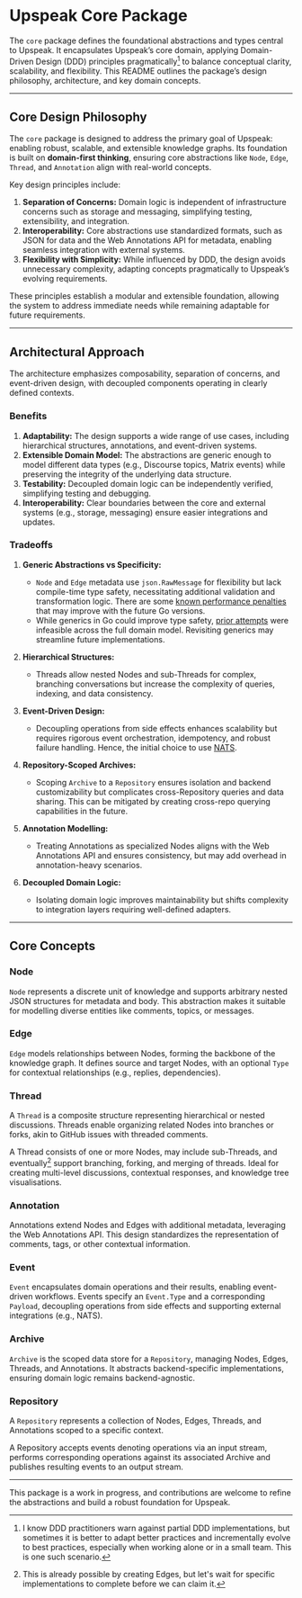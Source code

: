 # Upspeak Core Package

The `core` package defines the foundational abstractions and types central to Upspeak. It encapsulates Upspeak’s core domain, applying Domain-Driven Design (DDD) principles pragmatically[^1] to balance conceptual clarity, scalability, and flexibility. This README outlines the package’s design philosophy, architecture, and key domain concepts.

---

## Core Design Philosophy

The `core` package is designed to address the primary goal of Upspeak: enabling robust, scalable, and extensible knowledge graphs. Its foundation is built on **domain-first thinking**, ensuring core abstractions like `Node`, `Edge`, `Thread`, and `Annotation` align with real-world concepts.

Key design principles include:

1. **Separation of Concerns:** Domain logic is independent of infrastructure concerns such as storage and messaging, simplifying testing, extensibility, and integration.
2. **Interoperability:** Core abstractions use standardized formats, such as JSON for data and the Web Annotations API for metadata, enabling seamless integration with external systems.
3. **Flexibility with Simplicity:** While influenced by DDD, the design avoids unnecessary complexity, adapting concepts pragmatically to Upspeak’s evolving requirements.

These principles establish a modular and extensible foundation, allowing the system to address immediate needs while remaining adaptable for future requirements.

---

## Architectural Approach

The architecture emphasizes composability, separation of concerns, and event-driven design, with decoupled components operating in clearly defined contexts.

### Benefits

1. **Adaptability:** The design supports a wide range of use cases, including hierarchical structures, annotations, and event-driven systems.
2. **Extensible Domain Model:** The abstractions are generic enough to model different data types (e.g., Discourse topics, Matrix events) while preserving the integrity of the underlying data structure.
3. **Testability:** Decoupled domain logic can be independently verified, simplifying testing and debugging.
4. **Interoperability:** Clear boundaries between the core and external systems (e.g., storage, messaging) ensure easier integrations and updates.

### Tradeoffs

1. **Generic Abstractions vs Specificity:**
   - `Node` and `Edge` metadata use `json.RawMessage` for flexibility but lack compile-time type safety, necessitating additional validation and transformation logic. There are some [known performance penalties](https://github.com/golang/go/issues/33422) that may improve with the future Go versions.
   - While generics in Go could improve type safety, [prior attempts](https://github.com/upspeak/upspeak/blob/aa1d6cce16895aff1c2873f4175d2f2fcbed1c9d/core/node.go#L63) were infeasible across the full domain model. Revisiting generics may streamline future implementations.

2. **Hierarchical Structures:**  
   - Threads allow nested Nodes and sub-Threads for complex, branching conversations but increase the complexity of queries, indexing, and data consistency.

3. **Event-Driven Design:**  
   - Decoupling operations from side effects enhances scalability but requires rigorous event orchestration, idempotency, and robust failure handling. Hence, the initial choice to use [NATS](https://nats.io).

4. **Repository-Scoped Archives:**  
   - Scoping `Archive` to a `Repository` ensures isolation and backend customizability but complicates cross-Repository queries and data sharing. This can be mitigated by creating cross-repo querying capabilities in the future.

5. **Annotation Modelling:**  
   - Treating Annotations as specialized Nodes aligns with the Web Annotations API and ensures consistency, but may add overhead in annotation-heavy scenarios.

6. **Decoupled Domain Logic:**  
   - Isolating domain logic improves maintainability but shifts complexity to integration layers requiring well-defined adapters.

---

## Core Concepts

### Node

`Node` represents a discrete unit of knowledge and supports arbitrary nested JSON structures for metadata and body. This abstraction makes it suitable for modelling diverse entities like comments, topics, or messages.

### Edge

`Edge` models relationships between Nodes, forming the backbone of the knowledge graph. It defines source and target Nodes, with an optional `Type` for contextual relationships (e.g., replies, dependencies).

### Thread

A `Thread` is a composite structure representing hierarchical or nested discussions. Threads enable organizing related Nodes into branches or forks, akin to GitHub issues with threaded comments.

A Thread consists of one or more Nodes, may include sub-Threads, and eventually[^2] support branching, forking, and merging of threads. Ideal for creating multi-level discussions, contextual responses, and knowledge tree visualisations.

### Annotation

Annotations extend Nodes and Edges with additional metadata, leveraging the Web Annotations API. This design standardizes the representation of comments, tags, or other contextual information.

### Event

`Event` encapsulates domain operations and their results, enabling event-driven workflows. Events specify an `Event.Type` and a corresponding `Payload`, decoupling operations from side effects and supporting external integrations (e.g., NATS).

### Archive

`Archive` is the scoped data store for a `Repository`, managing Nodes, Edges, Threads, and Annotations. It abstracts backend-specific implementations, ensuring domain logic remains backend-agnostic.

### Repository

A `Repository` represents a collection of Nodes, Edges, Threads, and Annotations scoped to a specific context.

A Repository accepts events denoting operations via an input stream, performs corresponding operations against its associated Archive and publishes resulting events to an output stream.

---

This package is a work in progress, and contributions are welcome to refine the abstractions and build a robust foundation for Upspeak.

[^1]: I know DDD practitioners warn against partial DDD implementations, but sometimes it is better to adapt better practices and incrementally evolve to best practices, especially when working alone or in a small team. This is one such scenario.
[^2]: This is already possible by creating Edges, but let's wait for specific implementations to complete before we can claim it.
